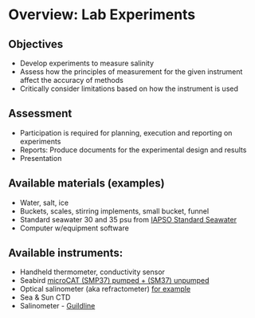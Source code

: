 # Overview: Lab Experiments

## Objectives
- Develop experiments to measure salinity
- Assess how the principles of measurement for the given instrument affect the accuracy of methods
- Critically consider limitations based on how the instrument is used


## Assessment
- Participation is required for planning, execution and reporting on experiments
- Reports: Produce documents for the experimental design and results
- Presentation

## Available materials (examples)
- Water, salt, ice
- Buckets, scales, stirring implements, small bucket, funnel
- Standard seawater 30 and 35 psu from [IAPSO Standard Seawater](https://osil.com/salinity-measurement-standards/)
- Computer w/equipment software

## Available instruments:
- Handheld thermometer, conductivity sensor
- Seabird [microCAT (SMP37) pumped + (SM37) unpumped](https://www.seabird.com/moored/sbe-37-sm-smp-smp-odo-microcat/family?productCategoryId=54627473786)
- Optical salinometer (aka refractometer) [for example](https://grotech-shop.de/Refractometer-optical)
- Sea & Sun CTD
- Salinometer - [Guildline](https://www.guildline.com/oceanography/salinometers/salinity-measurement/8400b-autosal-lab-salinometer)